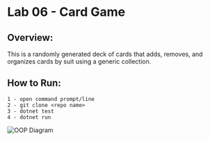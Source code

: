 # Lab 06 - Card Game

## Overview:

This is a randomly generated deck of cards that adds, removes, and organizes cards by suit using a generic collection.

## How to Run:

```
1 - open command prompt/line
2 - git clone <repo name>
3 - dotnet test 
4 - dotnet run 

```
![OOP Diagram]()
